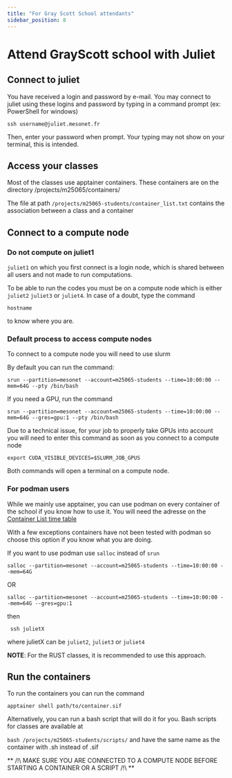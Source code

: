 ```yaml
---
title: "For Gray Scott School attendants"
sidebar_position: 8
---
```

# Attend GrayScott school with Juliet

## Connect to juliet
You have received a login and password by e-mail. You may connect to juliet using these logins and password by typing in a command prompt (ex: PowerShell for windows)

```
ssh username@juliet.mesonet.fr
```

Then, enter your password when prompt. Your typing may not show on your terminal, this is intended.

## Access your classes

Most of the classes use apptainer containers. These containers are on the directory /projects/m25065/containers/

The file at path `/projects/m25065-students/container_list.txt` contains the association between a class and a container

## Connect to a compute node

### Do not compute on juliet1
`juliet1` on which you first connect is a login node, which is shared between all users and not made to run computations.

To be able to run the codes you must be on a compute node which is either `juliet2` `juliet3` or `juliet4`. In case of a doubt, type the command

``` hostname ```

to know where you are.

### Default process to access compute nodes
To connect to a compute node you will need to use slurm

By default you can run the command:

``` srun --partition=mesonet --account=m25065-students --time=10:00:00 --mem=64G --pty /bin/bash ```

If you need a GPU, run the command 

``` srun --partition=mesonet --account=m25065-students --time=10:00:00 --mem=64G --gres=gpu:1 --pty /bin/bash ```

Due to a technical issue, for your job to properly take GPUs into account you will need to enter this command as soon as you connect to a compute node

``` export CUDA_VISIBLE_DEVICES=$SLURM_JOB_GPUS ```

Both commands will open a terminal on a compute node.

### For podman users

While we mainly use apptainer, you can use podman on every container of the school if you know how to use it. You will need the adresse on the [Container List time table](https://cta-lapp.pages.in2p3.fr/cours/gray_scott_revolutions/grayscottrevolution/7-5161.html)

With a few exceptions containers have not been tested with podman so choose this option if you know what you are doing.

If you want to use podman use `salloc` instead of `srun`

``` salloc --partition=mesonet --account=m25065-students --time=10:00:00 --mem=64G ```

OR

``` salloc --partition=mesonet --account=m25065-students --time=10:00:00 --mem=64G --gres=gpu:1 ```

then

``` ssh julietX```

where julietX can be `juliet2`, `juliet3` or `juliet4`

**NOTE**: For the RUST classes, it is recommended to use this approach.


## Run the containers

To run the containers you can run the command

``` apptainer shell path/to/container.sif ```

Alternatively, you can run a bash script that will do it for you. Bash scripts for classes are available at

` bash /projects/m25065-students/scripts/ ` and have the same name as the container with .sh instead of .sif

** /!\ MAKE SURE YOU ARE CONNECTED TO A COMPUTE NODE BEFORE STARTING A CONTAINER OR A SCRIPT /!\ **